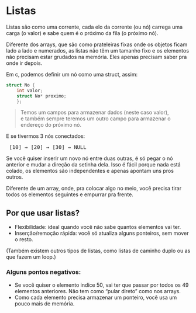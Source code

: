 # Listas
Listas são como uma corrente, cada elo da corrente (ou nó) carrega uma carga (o valor) e sabe quem é o próximo da fila (o próximo nó).

Diferente dos arrays, que são como prateleiras fixas onde os objetos ficam lado a lado e numerados, as listas não têm um tamanho fixo e os elementos não precisam estar grudados na memória. Eles apenas precisam saber pra onde ir depois.

Em c, podemos definir um nó como uma struct, assim:
```c 
struct No {
    int valor;
    struct No* proximo; 
    };
```
>Temos um campos para armazenar dados (neste caso valor), </br> e também sempre teremos um outro campo para armazenar o endereço do próximo nó. 

E se tivermos 3 nós conectados:

<pre> [10] → [20] → [30] → NULL </pre>

Se você quiser inserir um novo nó entre duas outras, é só pegar o nó anterior e mudar a direção da setinha dela. Isso é fácil porque nada está colado, os elementos são independentes e apenas apontam uns pros outros.

Diferente de um array, onde, pra colocar algo no meio, você precisa tirar todos os elementos seguintes e empurrar pra frente.

## Por que usar listas?
- Flexibilidade: ideal quando você não sabe quantos elementos vai ter.
- Inserção/remoção rápida: você só atualiza alguns ponteiros, sem mover o resto.

(Também existem outros tipos de listas, como listas de caminho duplo ou as que fazem um loop.)

### Alguns pontos negativos:
- Se você quiser o elemento indíce 50, vai ter que passar por todos os 49 elementos anteriores. Não tem como “pular direto” como nos arrays.
- Como cada elemento precisa armazenar um ponteiro, você usa um pouco mais de memória.